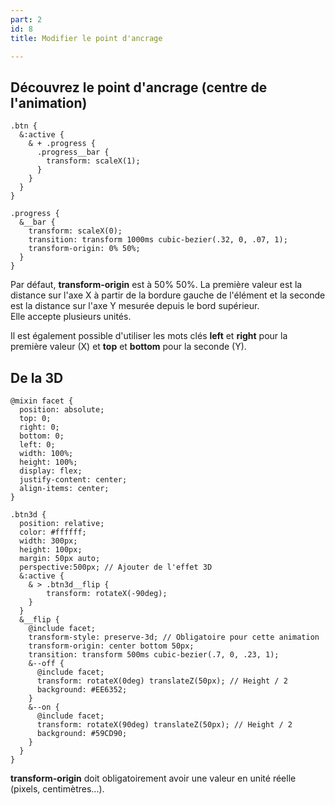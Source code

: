 ```yaml
---
part: 2
id: 8
title: Modifier le point d'ancrage

---
```

## Découvrez le point d'ancrage (centre de l'animation)

    .btn {
      &:active {
        & + .progress {
          .progress__bar {
          	transform: scaleX(1);
          }
        }
      }
    }
    
    .progress {
      &__bar {
        transform: scaleX(0);
        transition: transform 1000ms cubic-bezier(.32, 0, .07, 1);
        transform-origin: 0% 50%;
      }
    }

Par défaut, **transform-origin** est à 50% 50%. La première valeur est la distance sur l'axe X à partir de la bordure gauche de l'élément et la seconde est la distance sur l'axe Y mesurée depuis le bord supérieur.  
Elle accepte plusieurs unités.

Il est également possible d'utiliser les mots clés **left** et **right** pour la première valeur (X) et **top** et **bottom** pour la seconde (Y).

## De la 3D

    @mixin facet {
      position: absolute;
      top: 0;
      right: 0;
      bottom: 0;
      left: 0;
      width: 100%;
      height: 100%;
      display: flex;
      justify-content: center;
      align-items: center;
    }
    
    .btn3d {
      position: relative;
      color: #ffffff;
      width: 300px;
      height: 100px;
      margin: 50px auto;
      perspective:500px; // Ajouter de l'effet 3D
      &:active {
        & > .btn3d__flip {
        	transform: rotateX(-90deg);
        }
      }
      &__flip {
        @include facet;
        transform-style: preserve-3d; // Obligatoire pour cette animation
        transform-origin: center bottom 50px;
        transition: transform 500ms cubic-bezier(.7, 0, .23, 1);
        &--off {
          @include facet;
          transform: rotateX(0deg) translateZ(50px); // Height / 2
          background: #EE6352;
        }
        &--on {
          @include facet;
          transform: rotateX(90deg) translateZ(50px); // Height / 2
          background: #59CD90;
        }
      }
    }

**transform-origin** doit obligatoirement avoir une valeur en unité réelle (pixels, centimètres...).
